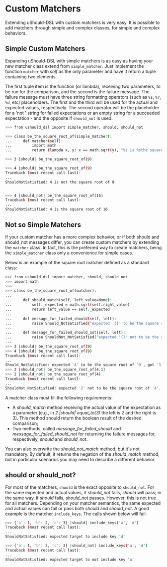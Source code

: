 # Custom Matchers

Extending uShould-DSL with custom matchers is very easy. It is possible to add matchers through simple and complex classes, for simple and complex behaviors.

## Simple Custom Matchers

Expanding uShould-DSL with simple matchers is as easy as having your new matcher class extend from `simple_matcher`. Just implement the function `matcher` with *self*  as the only parameter and have it return a tuple containing two elements.

The first tuple item is the function (or lambda), receiving two parameters, to be run for the comparison, and the second is the failure message. The failure message must have three string formatting operators (such as `%s`, `%r`, `%d`, etc) placeholders. The first and the third will be used for the actual and expected values, respectively. The second operator will be the placeholder for a 'not ' string for failed expectations or an empty string for a succeeded expectation - and the opposite if `should_not` is used.

```bash
>>> from ushould_dsl import simple_matcher, should, should_not

>>> class be_the_square_root_of(simple_matcher):
...     def matcher(self):
...         import math
...         return (lambda x, y: x == math.sqrt(y), "%s is %sthe square root of %s")

>>> 3 |should| be_the_square_root_of(9)

>>> 4 |should| be_the_square_root_of(9)
Traceback (most recent call last):
...
ShouldNotSatisfied: 4 is not the square root of 9


>>> 4 |should_not| be_the_square_root_of(16)
Traceback (most recent call last):
...
ShouldNotSatisfied: 4 is the square root of 16
```

## Not so Simple Matchers

If your custom matcher has a more complex behavior, or if both should and should_not messages differ, you can create custom matchers by extending the `matcher` class. In fact, this is the preferred way to create matchers, being the `simple_matcher` class only a convenience for simple cases.

Below is an example of the square root matcher defined as a standard class:

```bash
>>> from ushould_dsl import matcher, should, should_not
>>> import math
>>> 
>>> class be_the_square_root_of(matcher):
...     
...     def should_match(self, left_value=None):
...         self._expected = math.sqrt(self.right_value)
...         return left_value == self._expected
...     
...     def message_for_failed_should(self, left):
...         raise Should_NotSatisfied("expected '{}' to be the square root of '{}', got '{}'.".format(left, self.right_value, self._expected))
...     
...     def message_for_failed_should_not(self, left):
...         raise ShouldNot_NotSatisfied("expected '{}' not to be the square root of '{}'.".format(left, self.right_value))
... 
>>> 3 |should| be_the_square_root_of(9)
>>> 4 |should| be_the_square_root_of(9)
Traceback (most recent call last):
...
Should_NotSatisfied: expected '4' to be the square root of '9', got '3.0'.
>>> 2 |should_not| be_the_square_root_of(4.1)
>>> 2 |should_not| be_the_square_root_of(4)
Traceback (most recent call last):
...
ShouldNot_NotSatisfied: expected '2' not to be the square root of '4'.
```

A matcher class must fill the following requirements:

* A *should_match* method receiving the actual value of the expectation as a parameter (e.g., in *2 \|should\| equal_to(3)* the left is 2 and the right is 3). This method should return the boolean result of the desired comparison;
* Two methods, called *message_for_failed_should* and *message_for_failed_should_not* for returning the failure messages for, respectively, *should* and *should_not*.

You can also overwrite the *should_not_match* method, but it's not mandatory. By default, it returns the negation of the *should_match* method, but in particular scenarios you may need to describe a different behavior.

## should or should_not?

For most of the matchers, `should` is the exact opposite to `should_not`. For the same expected and actual values, if *should_not* fails, *should* will pass; in the same way, if *should* fails, *should_not* passes. However, this is not true for all matchers. Depending on your matcher semantics, the same expected and actual values can fail or pass both *should* and *should_not*. A good example is the matcher `include_keys`. The calls shown below will fail:

```bash
>>> {'a': 1, 'b': 2, 'c': 3} |should| include_keys('a', 'd')
Traceback (most recent call last):
...
ShouldNotSatisfied: expected target to include key 'd'

>>> {'a': 1, 'b': 2, 'c': 3} |should_not| include_keys('a', 'd')
Traceback (most recent call last):
...
ShouldNotSatisfied: expected target to not include key 'a'
```